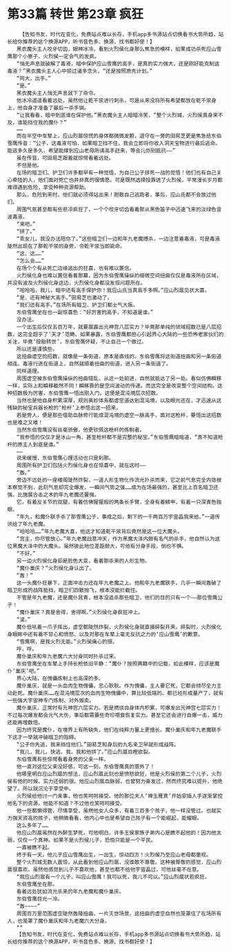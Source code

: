 # 第33篇 转世 第23章 疯狂
        【告知书友，时代在变化，免费站点难以长存，手机app多书源站点切换看书大势所趋，站长给你推荐的这个换源APP，听书音色多、换源、找书都好使！】
       黑衣魔头主人咬牙切齿，眼神冰冷，看到火烈侯化身那么焦急的模样，如果成功杀死应山雪鹰那个小崽子，火烈侯一定会气的发疯。
       “悄无声息就破解了毒液，暗中保护应山雪鹰的高手，是真的实力强大，还是刚好能克制这毒液？”黑衣魔头主人心中掠过诸多念头，“还是按照原先计划。”
       “阿大，出手。”
       “是。”
       黑衣魔头主人悄无声息就下了命令。
       他冰冷遥遥看着远处，虽然他让乾干泶进行刺杀，可是从来没将所有希望都放在乾干泶身上，他自身才准备了最后一杀手锏。
       “让我看看，暗中到底谁在保护他。”黑衣魔头主人暗暗冷笑，“整个火烈城，火烈侯真身来不及，谁能挡住我的魔仆？”
       ……
       而在半空中车辇上，应山烈扈惊慌的身体都微微发颤，退守在一旁的田易芝更是焦急给东伯雪鹰传音：“公子，这毒液可怕，如果暗卫挡不住，我会立即将你收入洞天宝物进行最后逃命。能逃多久是多久，希望能撑到应山老母所请高手赶来，等会儿你别抵抗——”
       虽在传音，可田易芝跟着就惊愕看着远处。
       不但是他。
       在场的暗卫们、护卫们许多都早有一种觉悟，为自己公子拼死一战的觉悟！他们也有自己关心牵挂的人，他们面对死亡也并非真的很情愿。可是既然选择投靠进了火烈侯，平常漫长岁月都难得遇到危险，享受种种资源帮助。
       那么，危险到来时，他们就必须得站出来！胆敢自己逃跑者，事后，应山氏都不会放过他们。
       周围气氛甚至都有些悲凉疯狂了，一个个咬牙切齿看着那从黑色笛子中迅速飞来的淡绿色音波毒液。
       “来吧。”
       “拼了。”
       “乖女儿，我没办法陪你了。”这些暗卫们一边和年九老魔搏杀，一边注意着毒液，可是毒液陡然出现在了那乾干泶的身旁，令乾干泶当即毙命。
       “这，这……”
       “怎么会……”
       在场个个有从死亡边缘逃出的狂喜，也有难以置信。
       火烈侯化身也难以置信看着那幕，因为东伯雪鹰操纵的细微空间扭曲仅仅是毒液所在区域，并没有波及火烈侯化身这边，火烈侯化身都没发现问题所在。
       “哈哈哈，我儿，暗中还有高手保护你！我应山氏当真高手多啊。”应山烈扈见状大喜。
       “是，还有神秘大高手。”田易芝也激动了。
       “我们还有高手。”在场所有暗卫、护卫们都士气大振。
       东伯雪鹰坐在也一副惊喜色：“好厉害的高手，不知道是谁。”
       没办法。
       一个出生后仅仅五百万年，就要展露出元神宫八层实力？毕竟那单纯的领域招数已是八层招数，这完全超乎了‘天才’范畴。如果暴露，东伯雪鹰都担心引起界心大陆的一些恐怖老家伙们的关注，毕竟‘投胎转世’，东伯雪鹰怀疑，不止自己一个做过。
       所以还是谨慎些。
       这扭曲虚空的招数，就像是一条街道，原本是直线的。东伯雪鹰将这街道扭曲和另一条街道相连。毒液行进在街道上，自然就顺着扭曲的街道，进入另一条街道了。
       同样道理。
       周围虚空被东伯雪鹰操纵的扭曲错乱，从这一处前进，自然就抵达了另一处。看似仿佛瞬移一样，实际上和瞬移截然不同！瞬移靠的是空间波动的传递。而这完全是改变整个空间结构。这种招数极为厉害，东伯雪鹰一悟出刚入门，这便是混沌境层次招数。
       当然也是他自身积累深厚，规则奥妙体系都虚空道达到混沌境，以及眼光还在，才迅速从这残缺的秘宝兵器长枪的‘枪杆’上参悟出这一招来。
       若是旁人，便是那些借助血脉修行能成混沌境的虚空一脉高手，面对这枪杆，要悟出这招数也是难之又难！
       当然东伯雪鹰没有丝毫骄傲，他更钦佩这枪杆的炼制者。
       “我参悟的仅仅才是冰山一角，甚至枪杆都不是完整的秘宝。”东伯雪鹰暗暗道，“真不知道枪杆的原主人到底是谁。”
       ……
       说来缓慢，东伯雪鹰心理活动也只是刹那。
       周围所有护卫们包括火烈侯化身也在惊喜中，就在这时——
       “轰。”
       旁边不远处的一座楼阁陡然炸裂，一道人形生物化作流光扑杀而来，它之前气息完全内敛根本察觉不到，此刻气息却完全爆发，一瞬间气势之强……成为在场最强的，甚至比上百名暗卫还强。比施展合击之术的年九老魔还要强。
       它，有着反关节的双腿，有着仿佛猩猩般的两条长手臂，全身有着鳞甲，有着一只深青色独眼。
       “年九，和魔仆联手杀了那雪鹰公子，事成之后，剩下的一千两百万宇宙晶我来给。”一道传讯给了年九老魔。
       “哈哈哈……”年九老魔大喜，他这才知道乾干泶背后竟然是这一位大魔头。
       “宫主，你尽管放心。”年九老魔战意冲天，作为黑魔大泽内颇有名气的杀手，他自然认为这位黑魔大泽中的大魔头。虽然彼此地位差距颇大，可他有分身手段，倒也不惧。
       “不好。”
       另一边火烈侯化身却是脸色大变，看着那杀来的人形生物。
       “魔仆巢庆？”火烈侯化身认出了。
       “轰！”
       这一头魔仆狂暴下，正面冲击力还在年九老魔之上。他和年九老魔联手，几乎一瞬间轰破了暗卫形成的战阵抵挡，暗卫们四散抛飞，根本没能拦截住。
       不管是年九老魔，还是魔仆晁青，根本没追杀那些暗卫，他们的目的只有一个——那位雪鹰公子！
       “魔仆巢庆？真是舍得，舍得啊。”火烈侯化身疯狂冲上。
       “滚。”
       魔仆低吼着一爪子挥出，虚空都陡然炸裂，火烈侯化身就直接碎裂开来，碎裂时，火烈侯化身眼眸中还有着不甘心和愤怒，以及对那在车辇上毫无反抗之力的‘应山雪鹰’的歉意。
       “雪鹰啊，是我火烈无能。”火烈侯痛心的很。
       呼，呼。
       魔仆巢庆和年九老魔六大分身同时扑杀过来。
       东伯雪鹰坐在车辇上手持长枪依旧平静：“魔仆？按照典籍中的记载，如此模样，应该是魔仆‘巢庆’吧。”
       界心大陆，在傀儡炼制上也高深的多。
       魔仆巢庆，就是一头血肉生物傀儡，忠心耿耿。作为傀儡，主人要它死，它都会倾尽全力主动赴死。魔仆巢庆……在混沌境层次的血肉生物傀儡中，算比较低端的。都已经形成量产了，就有一些强大宇宙神专门炼制，对外贩卖。
       魔仆巢庆，正常时有元神宫六层实力。若是燃烧自身体内积累，可爆发出元神宫七层实力！不过每次爆发都会元气大伤，事后都需要些奇珍喂食恢复实力。甚至它还会进行自爆一击，威力还能再增数倍。
       因为终究是魔仆，在境界上有所缺失，他们在纯粹力量上更擅长。魔仆巢庆和年九老魔联手下这才一举就冲破暗卫的阻碍。
       “公子你先逃，我来挡住他们。”田易芝和身后的九名亲卫早就形成战阵。
       “我儿，我儿，快逃，我，我和他拼了。”应山烈扈目瞪欲裂。
       东伯雪鹰有些惊愕看着身旁的父亲一样。
       他一直对这位父亲没好感，可这一刻，东伯雪鹰真的意外了！
       他哪里明白应山烈扈的想法，应山烈扈此刻也是愤怒欲狂，他是火烈侯的第二个儿子，火烈侯有他的时候，实力还弱的很。他应山烈扈血脉弱，也曾努力奋发过，然而终究难以提升，他绝望了。所以就沉沦于享受中。
       火烈侯给他讨一门亲事，他也笑呵呵接受。他的那位夫人‘禅玉雁真’开始安插人手逐渐掌控他名下的资源，他能不知道？不过他也笑呵呵接受。
       他一些都懒得管，尽情享受，虽然他女人众多，有着三百多个孩子，他一样没管过。也就实力强天资高的孩子，他稍微看看，他内心中也是希望自己孩子有一个能崛起，能耀眼。
       这么多年了……
       他应山烈扈虽然在外醉生梦死，可他明白，许多王侯家族子弟内心是瞧不起他的！因为他太弱，仅仅一个真神。如果不是火烈侯儿子，恐怕只能是一个平民。
       一直被瞧不起。
       终于有一天，他儿子应山雪鹰出生，一出生，惊动四方！火烈侯乃至应山老母都重视。
       整个火烈城无数人震惊，从此看到他应山烈扈，没谁敢不尊敬。这种被尊敬的感觉，应山烈扈很喜欢。虽然他感觉到儿子不喜欢他，甚至也都不给他宇宙晶过，可他丝毫不在意。
       “我应山烈扈有一个儿子，叫应山雪鹰！我可以死，我儿不可以。”应山烈扈状若疯狂。
       东伯雪鹰坐在那。
       看着远处犹如流光杀来的年九老魔和魔仆巢庆。
       东伯雪鹰目光一冷。
       “轰~~~~”
       周围百万里范围虚空陡然轰隆扭曲，一片灭世场景，这扭曲的虚空自然也笼罩住了在场所有人，也笼罩了魔仆巢庆和年九老魔六大分身。
       **
       【告知书友，时代在变化，免费站点难以长存，手机app多书源站点切换看书大势所趋，站长给你推荐的这个换源APP，听书音色多、换源、找书都好使！】